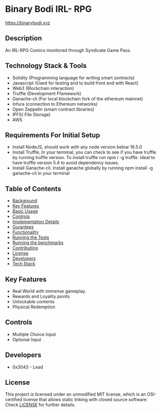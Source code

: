 # Binary Bodi IRL- RPG
 
 https://binarybodi.xyz
 
 
## Description
An IRL-RPG Comics monitored through Syndicate Game Pass. 

## Technology Stack & Tools

- Solidity (Programming language for writing smart sontracts)
- Javascript (Used for testing and to build front end with React)
- Web3 (Blockchain interaction)
- Truffle (Development Ffamework)
- Ganache-cli (For local blockchain fork of the ethereum mainnet)
- Infura (connection to Ethereum networks)
- Open Zeppelin (smart contract libraries)
- IPFS( File Storage) 
- AWS 

## Requirements For Initial Setup
- Install NodeJS, should work with any node version below 16.5.0
- Install Truffle, In your terminal, you can check to see if you have truffle by running truffle version. To install truffle run npm i -g truffle. Ideal to have truffle version 5.4 to avoid dependency issues.
- Install Ganache-cli. Install ganache globally by running npm install -g ganache-cli in your terminal


## Table of Contents

- [Background](#background)
- [Key Features](#feature)
- [Basic Usage](#usage)
- [Controls](#controls)
- [Implementation Details](#specs)
- [Gurantees](#gurantee)
- [Functionality](#audits)
- [Running the Tests](#test)
- [Running the benchmarks](#benchmarks)
- [Contributing](#contributing)
- [License](#license)
- [Developers](#dev)
- [Tech Stack](#tech)


## Key Features

 - Real World with immense gameplay.
 - Rewards and Loyality points
 - Unlockable contents
 - Physical Redemption
 
## Controls

 - Multiple Choice Input
 - Optional Input

## Developers

 - 0x3043 - Lead


## License

This project is licensed under an unmodified MIT license, which is an OSI-certified license that allows static linking with closed source software. Check [LICENSE](LICENSE) for further details.



